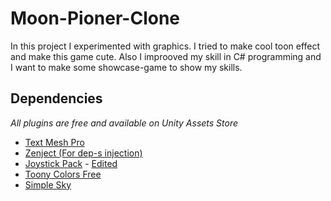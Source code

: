 # Moon-Pioner-Clone
In this project I experimented with graphics. I tried to make cool toon effect and make this game cute. Also I improoved my skill in C# programming and I want to make some showcase-game to show my skills.

 
## Dependencies

*All plugins are free and available on Unity Assets Store*

* [Text Mesh Pro](https://docs.unity3d.com/Manual/com.unity.textmeshpro.html)
* [Zenject (For dep-s injection)](https://github.com/modesttree/Zenject)
* [Joystick Pack](https://assetstore.unity.com/packages/tools/input-management/joystick-pack-107631) - [Edited](https://github.com/cyberfrogg/Moon-Pioneer-Clone/commit/95d0fbf8d94e53b5ed961c601dac5d20724912e0#diff-6549085c3b10e4dba7696a52b7e4ead373dab4b8c49319ea33c45367a5814556)
* [Toony Colors Free](https://assetstore.unity.com/packages/vfx/shaders/toony-colors-free-3926)
* [Simple Sky](https://assetstore.unity.com/packages/3d/simple-sky-cartoon-assets-42373)